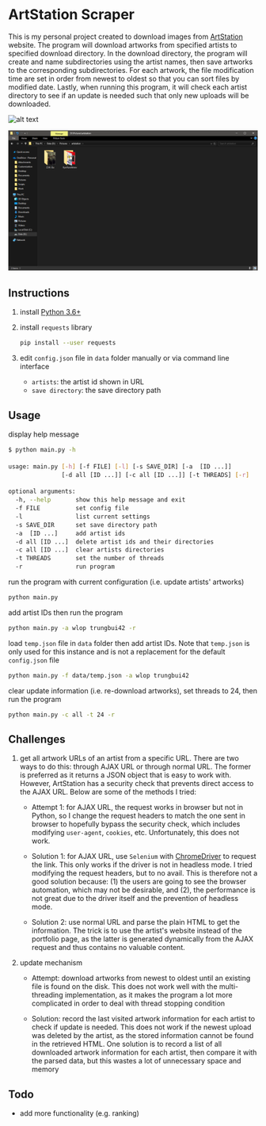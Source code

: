 # ArtStation Scraper

This is my personal project created to download images from [ArtStation](https://www.artstation.com/) website. The program will download artworks from specified artists to specified download directory. In the download directory, the program will create and name subdirectories using the artist names, then save artworks to the corresponding subdirectories. For each artwork, the file modification time are set in order from newest to oldest so that you can sort files by modified date. Lastly, when running this program, it will check each artist directory to see if an update is needed such that only new uploads will be downloaded.

![alt text](doc/download.gif?raw=true "download")

![alt text](doc/result.png?raw=true "result")

## Instructions

1. install [Python 3.6+](https://www.python.org/)

2. install `requests` library

    ```bash
    pip install --user requests
    ```

3. edit `config.json` file in `data` folder manually or via command line interface

    - `artists`: the artist id shown in URL
    - `save directory`: the save directory path

## Usage

display help message

```bash
$ python main.py -h

usage: main.py [-h] [-f FILE] [-l] [-s SAVE_DIR] [-a  [ID ...]]
               [-d all [ID ...]] [-c all [ID ...]] [-t THREADS] [-r]

optional arguments:
  -h, --help       show this help message and exit
  -f FILE          set config file
  -l               list current settings
  -s SAVE_DIR      set save directory path
  -a  [ID ...]     add artist ids
  -d all [ID ...]  delete artist ids and their directories
  -c all [ID ...]  clear artists directories
  -t THREADS       set the number of threads
  -r               run program

```

run the program with current configuration (i.e. update artists' artworks)

```bash
python main.py
```

add artist IDs then run the program

```bash
python main.py -a wlop trungbui42 -r
```

load `temp.json` file in `data` folder then add artist IDs. Note that `temp.json` is only used for this instance and is not a replacement for the default `config.json` file

```bash
python main.py -f data/temp.json -a wlop trungbui42
```

clear update information (i.e. re-download artworks), set threads to 24, then run the program

```bash
python main.py -c all -t 24 -r
```

## Challenges

1. get all artwork URLs of an artist from a specific URL. There are two ways to do this: through AJAX URL or through normal URL. The former is preferred as it returns a JSON object that is easy to work with. However, ArtStation has a security check that prevents direct access to the AJAX URL. Below are some of the methods I tried:

    - Attempt 1: for AJAX URL, the request works in browser but not in Python, so I change the request headers to match the one sent in browser to hopefully bypass the security check, which includes modifying `user-agent`, `cookies`, etc. Unfortunately, this does not work.

    - Solution 1: for AJAX URL, use `Selenium` with [ChromeDriver](https://sites.google.com/a/chromium.org/chromedriver/) to request the link. This only works if the driver is not in headless mode. I tried modifying the request headers, but to no avail. This is therefore not a good solution because: (1) the users are going to see the browser automation, which may not be desirable, and (2), the performance is not great due to the driver itself and the prevention of headless mode.

    - Solution 2: use normal URL and parse the plain HTML to get the information. The trick is to use the artist's website instead of the portfolio page, as the latter is generated dynamically from the AJAX request and thus contains no valuable content.

2. update mechanism

    - Attempt: download artworks from newest to oldest until an existing file is found on the disk. This does not work well with the multi-threading implementation, as it makes the program a lot more complicated in order to deal with thread stopping condition

    - Solution: record the last visited artwork information for each artist to check if update is needed. This does not work if the newest upload was deleted by the artist, as the stored information cannot be found in the retrieved HTML. One solution is to record a list of all downloaded artwork information for each artist, then compare it with the parsed data, but this wastes a lot of unnecessary space and memory

## Todo

- add more functionality (e.g. ranking)